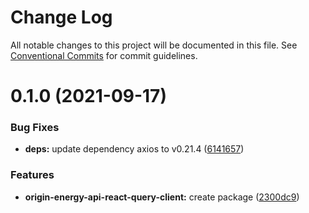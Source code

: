 # Change Log

All notable changes to this project will be documented in this file.
See [Conventional Commits](https://conventionalcommits.org) for commit guidelines.

# 0.1.0 (2021-09-17)


### Bug Fixes

* **deps:** update dependency axios to v0.21.4 ([6141657](https://github.com/energywebfoundation/origin/commit/6141657651a0212d45a6d09511916d4a247aeb25))


### Features

* **origin-energy-api-react-query-client:** create package ([2300dc9](https://github.com/energywebfoundation/origin/commit/2300dc97e8cc140b8b9fe8eeea106c4bcf3fc4ad))
